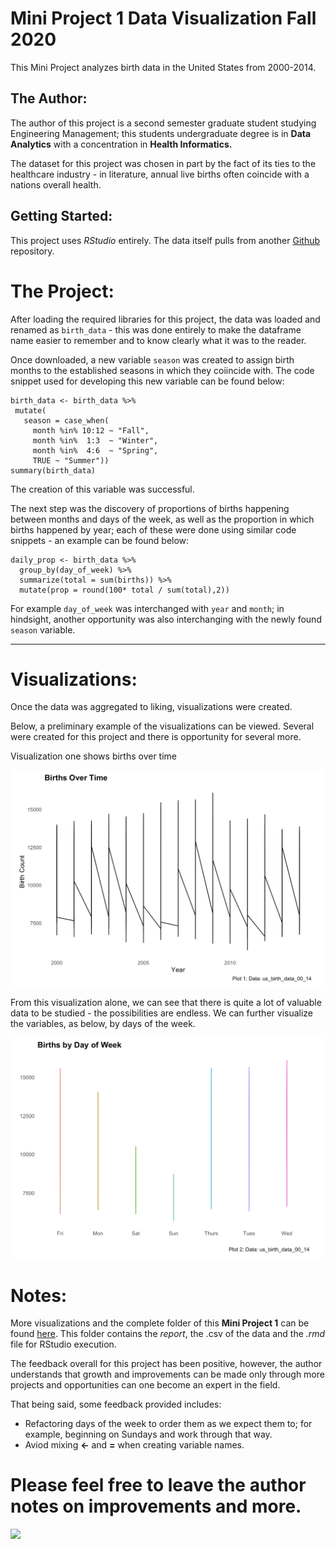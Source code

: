 # Mini Project 1 Data Visualization Fall 2020

This Mini Project analyzes birth data in the United States from 2000-2014.

## The Author:

The author of this project is a second semester graduate student studying Engineering Management; this students undergraduate degree is in __Data Analytics__ with a concentration in __Health Informatics.__ 

The dataset for this project was chosen in part by the fact of its ties to the healthcare industry - in literature, annual live births often coincide with a nations overall health.

## Getting Started:

This project uses _RStudio_ entirely. The data itself pulls from another [Github](https://raw.githubusercontent.com/reisanar/datasets/master/us_births_00_14.csv) repository. 

# The Project:

After loading the required libraries for this project, the data was loaded and renamed as `birth_data` - this was done entirely to make the dataframe name easier to remember and to know clearly what it was to the reader.

Once downloaded, a new variable `season` was created to assign birth months to the established seasons in which they coiincide with. The code snippet used for developing this new variable can be found below:
 ```
 birth_data <- birth_data %>%
  mutate(
    season = case_when(
      month %in% 10:12 ~ "Fall",
      month %in%  1:3  ~ "Winter",
      month %in%  4:6  ~ "Spring",
      TRUE ~ "Summer"))
summary(birth_data)
```

The creation of this variable was successful. 

The next step was the discovery of proportions of births happening between months and days of the week, as well as the proportion in which births happened by year; each of these were done using similar code snippets - an example can be found below:

```
daily_prop <- birth_data %>%
  group_by(day_of_week) %>%
  summarize(total = sum(births)) %>%
  mutate(prop = round(100* total / sum(total),2))
  ```
For example `day_of_week` was interchanged with `year` and `month`; in hindsight, another opportunity was also interchanging with the newly found `season` variable.

---

# Visualizations:

Once the data was aggregated to liking, visualizations were created.

Below, a preliminary example of the visualizations can be viewed. Several were created for this project and there is opportunity for several more.

Visualization one shows births over time

![](https://github.com/jordanrosedouglass/Mini-Project-1-DVF2020/blob/main/Screen%20Shot%202020-11-22%20at%201.19.14%20PM.png)

From this visualization alone, we can see that there is quite a lot of valuable data to be studied - the possibilities are endless.  We can further visualize the variables, as below, by days of the week.

![](https://github.com/jordanrosedouglass/Mini-Project-1-DVF2020/blob/main/Screen%20Shot%202020-11-22%20at%201.25.22%20PM.png)

# Notes:

More visualizations and the complete folder of this __Mini Project 1__ can be found [here](https://github.com/jordanrosedouglass/Mini-Project-1-DVF2020/tree/main/MiniProject1). This folder contains the _report_, the .csv of the data and the _.rmd_ file for RStudio execution.

The feedback overall for this project has been positive, however, the author understands that growth and improvements can be made only through more projects and opportunities can one become an expert in the field.

That being said, some feedback provided includes:
* Refactoring days of the week to order them as we expect them to; for example, beginning on Sundays and work through that way.
* Aviod mixing __<-__ and __=__ when creating variable names.


# Please feel free to leave the author notes on improvements and more.

![](https://media2.giphy.com/media/a3IWyhkEC0p32/giphy.gif?cid=ecf05e472uefiduptdxjrlvzbry4zbw8249km6uwisnxf45t&rid=giphy.gif)




